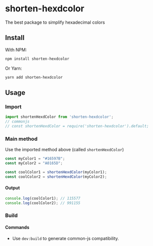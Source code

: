 # shorten-hexdcolor
The best package to simplify hexadecimal colors

## Install
  With NPM:
  ```sh
  npm install shorten-hexdcolor
  ```

  Or Yarn:
  ```sh
  yarn add shorten-hexdcolor
  ```

## Usage
### Import
```js
import shortenHexdColor from 'shorten-hexdcolor';
// commonjs
// const shortenHexdColor = require('shorten-hexdcolor').default;
```
### Main method
Use the imported method above (called `shortenHexdColor`)
```javascript
const myColor1 = "#16597B";
const myColor2 = "A0165D";

const coolColor1 = shortenHexdColor(myColor1);
const coolColor2 = shortenHexdColor(myColor2);
```
#### Output
```js
console.log(coolColor1); // 115577
console.log(coolColor2); // 991155
```


### Build
#### Commands
- Use `dev:build` to generate common-js compatibility.
